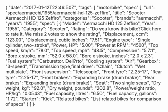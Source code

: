 {
    "date": "2017-01-12T22:46:50Z",
    "tags": [
        "motorbike",
        "spec"
    ],
    "url": "spec\/aermacchi\/1955\/aermacchi-hd-125-zeffiro",
    "title": "Scooter Aermacchi HD 125 Zeffiro",
    "categories": "Scooter",
    "brands": "aermacchi",
    "years": "1955",
    "spec": [
        {
            "Model": "Aermacchi HD 125 Zeffiro",
            "Year": "1955",
            "Category": "Scooter",
            "Rating": "Do you know this bike?Click here to rate it. We miss 2 votes to show the rating",
            "Displacement, ccm": "123.00",
            "Displacement, cubic inches": "7.51",
            "Engine type": "Single cylinder, two-stroke",
            "Power, HP": "5.00",
            "Power at RPM": "4500",
            "Top speed, km\/h": "78.0",
            "Top speed, mph": "48.5",
            "Compression": "5.7:1",
            "Bore x stroke, mm": "52.0 x 58.0",
            "Bore x stroke, inches": "2.0 x 2.3",
            "Fuel system": "Carburettor. Dell?rto",
            "Cooling system": "Air",
            "Gearbox": "3-speed",
            "Transmission type,final drive": "Chain",
            "Clutch": "Wet multiplate",
            "Front suspension": "Telescopic",
            "Front tyre": "2.25-17",
            "Rear tyre": "2.25-17",
            "Front brakes": "Expanding brake (drum brake)",
            "Rear brakes": "Expanding brake (drum brake)",
            "Seat": "Two single seats",
            "Dry weight, kg": "92.0",
            "Dry weight, pounds": "202.8",
            "Power\/weight ratio, HP\/kg": "0.0543",
            "Fuel capacity, litres": "6.50",
            "Fuel capacity, gallons": "1.72",
            "Starter": "Kick",
            "Related bikes": "List related bikes for comparison of specs"
        }
    ]
}